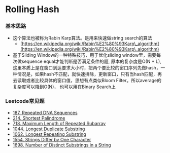 # Rolling Hash

### 基本思路

* 这个算法也被称为Rabin Karp算法。是用来快速做string search的算法
  * [https://en.wikipedia.org/wiki/Rabin%E2%80%93Karp\_algorithm](https://en.wikipedia.org/wiki/Rabin%E2%80%93Karp\_algorithm)
* 基于Sliding Window的一种特殊技巧，用于优化sliding window里，需要每次做sequence equal才能判断是否满足条件的题, 原本的复杂度是O(N \* L),这里本质上是在窗口到达要求大小时，把两个要比较的窗口序列先做hash，一种情况是，如果hash不匹配，就快速排除，更新窗口，只有当hash匹配，再去读取或者比较具体的窗口值，思想有点类似Bloom Filter。所以average的复杂度可以降到O(N)， 也可以用在Binary Search上

### Leetcode常见题

* [187. Repeated DNA Sequences](https://leetcode.com/problems/repeated-dna-sequences)
* [214. Shortest Palindrome](https://leetcode.com/problems/shortest-palindrome)
* [718. Maximum Length of Repeated Subarray](https://leetcode.com/problems/maximum-length-of-repeated-subarray)
* [1044. Longest Duplicate Substring](https://leetcode.com/problems/longest-duplicate-substring)
* [1062. Longest Repeating Substring](https://leetcode.com/problems/longest-repeating-substring)
* [1554. Strings Differ by One Character](https://leetcode.com/problems/strings-differ-by-one-character)
* [1698. Number of Distinct Substrings in a Strin](https://leetcode.com/problems/number-of-distinct-substrings-in-a-string)g
